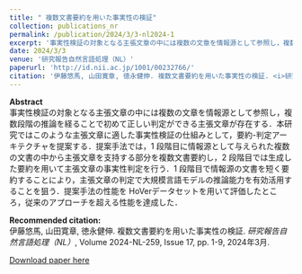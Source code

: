 ```yaml
---
title: " 複数文書要約を用いた事実性の検証"
collection: publications_nr
permalink: /publication/2024/3/3-nl2024-1
excerpt: '事実性検証の対象となる主張文章の中には複数の文章を情報源として参照し，複数段階の推論を経ることで初めて正しい判定ができる主張文章が存在する．本研究ではこのような主張文章に適した事実性検証の仕組みとして，要約-判定アーキテクチャを提案する．提案手法では，1 段階目に情報源として与えられた複数の文書の中から主張文章を支持する部分を複数文書要約し，2 段階目では生成した要約を用いて主張文章の事実性判定を行う．1 段階目で情報源の文書を短く要約することにより，主張文章の判定で大規模言語モデルの推論能力を有効活用することを狙う．提案手法の性能を HoVerデータセットを用いて評価したところ，従来のアプローチを超える性能を達成した．'
date: 2024/3/3
venue: '研究報告自然言語処理（NL）'
paperurl: 'http://id.nii.ac.jp/1001/00232766/'
citation: '伊藤悠馬, 山田寛章, 徳永健伸. 複数文書要約を用いた事実性の検証. <i>研究報告自然言語処理（NL）</i>, Volume 2024-NL-259, Issue 17, pp. 1-9, 2024年3月.'
---
```

**Abstract**   
事実性検証の対象となる主張文章の中には複数の文章を情報源として参照し，複数段階の推論を経ることで初めて正しい判定ができる主張文章が存在する．本研究ではこのような主張文章に適した事実性検証の仕組みとして，要約-判定アーキテクチャを提案する．提案手法では，1 段階目に情報源として与えられた複数の文書の中から主張文章を支持する部分を複数文書要約し，2 段階目では生成した要約を用いて主張文章の事実性判定を行う．1 段階目で情報源の文書を短く要約することにより，主張文章の判定で大規模言語モデルの推論能力を有効活用することを狙う．提案手法の性能を HoVerデータセットを用いて評価したところ，従来のアプローチを超える性能を達成した．

**Recommended citation:**   
伊藤悠馬, 山田寛章, 徳永健伸. 複数文書要約を用いた事実性の検証. <i>研究報告自然言語処理（NL）</i>, Volume 2024-NL-259, Issue 17, pp. 1-9, 2024年3月.

<a href='http://id.nii.ac.jp/1001/00232766/'>Download paper here</a>
